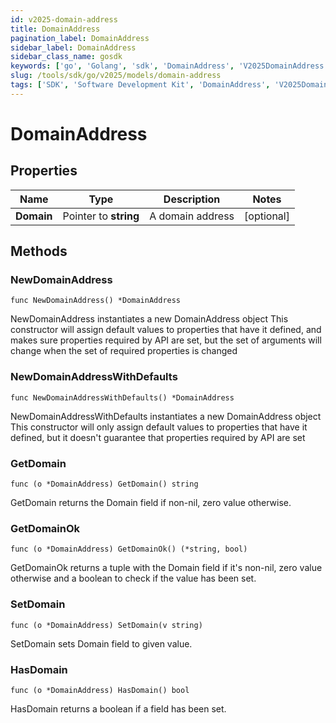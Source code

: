 ```yaml
---
id: v2025-domain-address
title: DomainAddress
pagination_label: DomainAddress
sidebar_label: DomainAddress
sidebar_class_name: gosdk
keywords: ['go', 'Golang', 'sdk', 'DomainAddress', 'V2025DomainAddress']
slug: /tools/sdk/go/v2025/models/domain-address
tags: ['SDK', 'Software Development Kit', 'DomainAddress', 'V2025DomainAddress']
---
```


# DomainAddress

## Properties

| Name       | Type                  | Description      | Notes      |
| ---------- | --------------------- | ---------------- | ---------- |
| **Domain** | Pointer to **string** | A domain address | [optional] |

## Methods

### NewDomainAddress

`func NewDomainAddress() *DomainAddress`

NewDomainAddress instantiates a new DomainAddress object This constructor will assign default values to properties that have it defined, and makes sure properties required by API are set, but the set of arguments will change when the set of required properties is changed

### NewDomainAddressWithDefaults

`func NewDomainAddressWithDefaults() *DomainAddress`

NewDomainAddressWithDefaults instantiates a new DomainAddress object This constructor will only assign default values to properties that have it defined, but it doesn't guarantee that properties required by API are set

### GetDomain

`func (o *DomainAddress) GetDomain() string`

GetDomain returns the Domain field if non-nil, zero value otherwise.

### GetDomainOk

`func (o *DomainAddress) GetDomainOk() (*string, bool)`

GetDomainOk returns a tuple with the Domain field if it's non-nil, zero value otherwise and a boolean to check if the value has been set.

### SetDomain

`func (o *DomainAddress) SetDomain(v string)`

SetDomain sets Domain field to given value.

### HasDomain

`func (o *DomainAddress) HasDomain() bool`

HasDomain returns a boolean if a field has been set.
